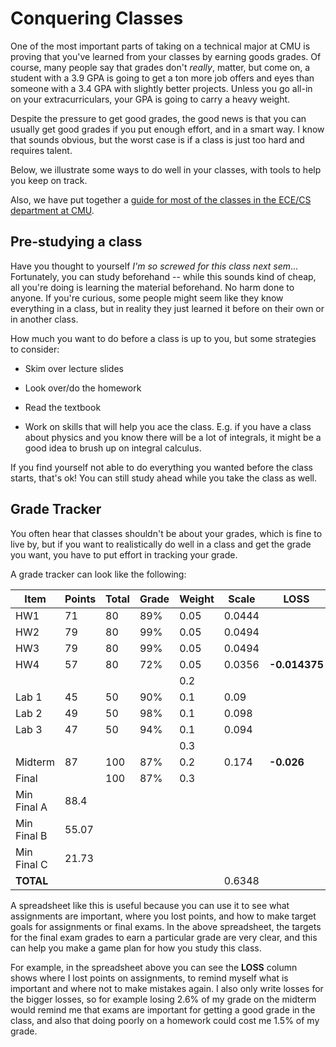 # Conquering Classes

One of the most important parts of taking on a technical major at CMU
is proving that you've learned from your classes by earning goods grades.
Of course, many people say that grades don't *really*, matter, but come on,
a student with a 3.9 GPA is going to get a ton more job offers and eyes than
someone with a 3.4 GPA with slightly better projects. Unless you go all-in
on your extracurriculars, your GPA is going to carry a heavy weight.

Despite the pressure to get good grades, the good news is that you can
usually get good grades if you put enough effort, and in a smart way.
I know that sounds obvious, but the worst case is if a class is just too
hard and requires talent.

Below, we illustrate some ways to do well in your classes, with tools to
help you keep on track.

Also, we have put together a [guide for most of the classes in the ECE/CS department at CMU](https://github.com/mikinty/CMU-ECE-CS-Guide).

## Pre-studying a class

Have you thought to yourself *I'm so screwed for this class next sem*...
Fortunately, you can study beforehand -- while this sounds kind of cheap,
all you're doing is learning the material beforehand. No harm done to anyone. If you're curious, some people might seem like they know everything
in a class, but in reality they just learned it before on their own or in
another class.

How much you want to do before a class is up to you, but some strategies to consider:

- Skim over lecture slides

- Look over/do the homework

- Read the textbook

- Work on skills that will help you ace the class. E.g. if you have a class about physics and you know there will be a lot of integrals, it might be a good idea to brush up on integral calculus.

If you find yourself not able to do everything you wanted before the class starts, that's ok! You can still study ahead while you take the class as well.

## Grade Tracker

You often hear that classes shouldn't be about your grades, which is fine
to live by, but if you want to realistically do well in a class and get the
grade you want, you have to put effort in tracking your grade.

A grade tracker can look like the following:

| Item  | Points  | Total | Grade | Weight | Scale | LOSS |
|---|---|---|---|---|---|---|
| HW1 | 71 | 80 | 89% | 0.05 | 0.0444 |  |
| HW2 | 79 | 80 | 99% | 0.05 | 0.0494 | |
| HW3 | 79 | 80 | 99% | 0.05 | 0.0494 | |
| HW4 | 57 | 80 | 72% | 0.05 | 0.0356 | **-0.014375**|
| | | | | 0.2 | |
| Lab 1 | 45 | 50 | 90% | 0.1 | 0.09 | |
| Lab 2 | 49 | 50 | 98% | 0.1 | 0.098 | |
| Lab 3 | 47 | 50 | 94% | 0.1 | 0.094 | |
| | | | | 0.3 | |
| Midterm| 87 | 100 | 87% | 0.2 | 0.174 | **-0.026**|
|Final| | 100 | 87% | 0.3 |  | |
|Min Final A| 88.4 |  | |  | | |
|Min Final B| 55.07 |  | |  | | |
|Min Final C| 21.73 |  | |  | | |
| **TOTAL** |    |  | |  | 0.6348 | |

A spreadsheet like this is useful because you can use it to see what assignments are important, where you lost points, and how to make target goals for assignments or final exams. In the above spreadsheet, the targets for the final exam grades to earn a particular grade are very clear, and this can help you make a game plan for how you study this class.

For example, in the spreadsheet above you can see the **LOSS** column shows where I lost points on assignments, to remind myself what is important and where not to make mistakes again. I also only write losses for the bigger losses, so for example losing 2.6% of my grade on the midterm would remind me that exams are important for getting a good grade in the class, and also that doing poorly on a homework could cost me 1.5% of my grade.